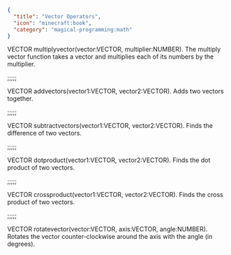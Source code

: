 ```json
{
  "title": "Vector Operators",
  "icon": "minecraft:book",
  "category": "magical-programming:math"
}
```
VECTOR multiplyvector(vector:VECTOR, multiplier:NUMBER). The multiply vector function takes a vector and multiplies each of its numbers by the multiplier.

;;;;;

VECTOR addvectors(vector1:VECTOR, vector2:VECTOR). Adds two vectors together.

;;;;;

VECTOR subtractvectors(vector1:VECTOR, vector2:VECTOR). Finds the difference of two vectors.

;;;;;

VECTOR dotproduct(vector1:VECTOR, vector2:VECTOR). Finds the dot product of two vectors.

;;;;;

VECTOR crossproduct(vector1:VECTOR, vector2:VECTOR). Finds the cross product of two vectors.

;;;;;

VECTOR rotatevector(vector:VECTOR, axis:VECTOR, angle:NUMBER). Rotates the vector counter-clockwise around the axis with the angle (in degrees).